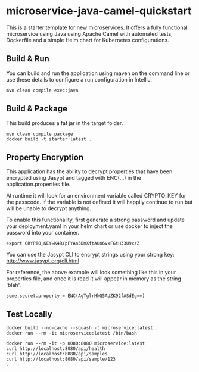 # microservice-java-camel-quickstart

This is a starter template for new microservices. It offers a fully functional microservice using Java using Apache Camel with automated tests, Dockerfile and a simple Helm chart for Kubernetes configurations.

## Build & Run
You can build and run the application using maven on the command line or use these details to configure a run configuration in IntelliJ.
```shell
mvn clean compile exec:java
```

## Build & Package
This build produces a fat jar in the target folder.

```shell
mvn clean compile package
docker build -t starter:latest .
```

## Property Encryption
This application has the ability to decrypt properties that have been encrypted using Jasypt and tagged with ENC(...) in the application.properties file.

At runtime it will look for an environment variable called CRYPTO_KEY for the passcode. If the variable is not defined it will happily continue to run but will be unable to decrypt anything.

To enable this functionality, first generate a strong password and update your deployment.yaml in your helm chart or use docker to inject the password into your container.

```shell
export CRYPTO_KEY=K4RYpFYAn3DmXftAUn6vxFGtH33U9xzZ
```

You can use the Jasypt CLI to encrypt strings using your strong key:<br/>
http://www.jasypt.org/cli.html

For reference, the above example will look something like this in your properties file, and once it is read it will appear in memory as the string 'blah'.

```properties
some.secret.property = ENC(AgTglrHkQ5AUZK92fASdEg==)
```

## Test Locally

```shell
docker build --no-cache --squash -t microservice:latest .
docker run --rm -it microservice:latest /bin/bash

docker run --rm -it -p 8080:8080 microservice:latest
curl http://localhost:8080/api/health
curl http://localhost:8080/api/samples
curl http://localhost:8080/api/sample/123
. . .
```

